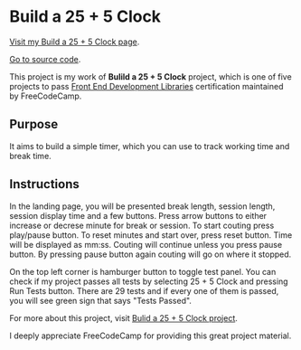 # Build a 25 + 5 Clock
[Visit my Build a 25 + 5 Clock page](https://harryghgim.github.io/clock/).

[Go to source code](https://github.com/harryghgim/clock).

This project is my work of **Bulild a 25 + 5 Clock** project, which is one of five projects to pass [Front End Development Libraries](https://www.freecodecamp.org/learn/front-end-development-libraries) certification maintained by FreeCodeCamp. 

## Purpose
It aims to build a simple timer, which you can use to track working time and break time. 

## Instructions
In the landing page, you will be presented break length, session length, session display time and a few buttons. Press arrow buttons to either increase or decrese minute for break or session. To start couting press play/pause button. To reset minutes and start over, press reset button. Time will be displayed as mm:ss. Couting will continue unless you press pause button. By pressing pause button again couting will go on where it stopped.

On the top left corner is hamburger button to toggle test panel. You can check if my project passes all tests by selecting 25 + 5 Clock and pressing Run Tests button. There are 29 tests and if every one of them is passed, you will see green sign that says "Tests Passed".

For more about this project, visit [Bulid a 25 + 5 Clock project](https://www.freecodecamp.org/learn/front-end-development-libraries/front-end-development-libraries-projects/build-a-25--5-clock).

I deeply appreciate FreeCodeCamp for providing this great project material.
